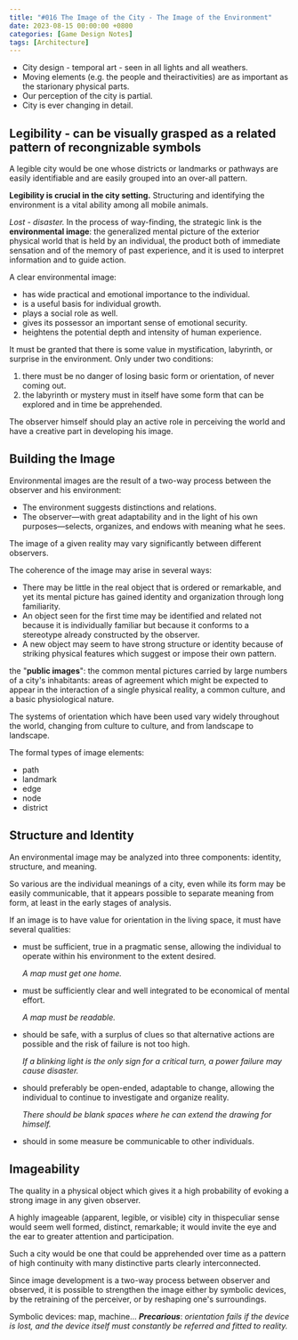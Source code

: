 ```yaml
---
title: "#016 The Image of the City - The Image of the Environment"
date: 2023-08-15 00:00:00 +0800
categories: [Game Design Notes]
tags: [Architecture]
---
```


- City design - temporal art - seen in all lights and all weathers.
- Moving elements (e.g. the people and theiractivities) are as important as the starionary physical parts.
- Our perception of the city is partial.
- City is ever changing in detail.

## Legibility - can be visually grasped as a related pattern of recongnizable symbols
A legible city would be one whose districts or landmarks or pathways are easily identifiable and are easily grouped into an over-all pattern. 

**Legibility is crucial in the city setting.**
Structuring and identifying the environment is a vital ability among all mobile animals.

*Lost - disaster.*
In the process of way-finding, the strategic link is the **environmental image**: the generalized mental picture of the exterior physical world that is held by an individual, the product both of immediate sensation and of the memory of past experience, and it is used to interpret information and to guide action.

A clear environmental image:
- has wide practical and emotional importance to the individual.
- is a useful basis for individual growth. 
- plays a social role as well.
- gives its possessor an important sense of emotional security.
- heightens the potential depth and intensity of human experience.

It must be granted that there is some value in mystification, labyrinth, or surprise in the environment.
Only under two conditions:
1. there must be no danger of losing basic form or orientation, of never coming out.
2. the labyrinth or mystery must in itself have some form that can be explored and in time be apprehended.

The observer himself should play an active role in perceiving the world and have a creative part in developing his image. 

## Building the Image
Environmental images are the result of a two-way process between the observer and his environment:
- The environment suggests distinctions and relations.
- The observer—with great adaptability and in the light of his own purposes—selects, organizes, and endows with meaning what he sees.

The image of a given reality may vary significantly between different observers. 

The coherence of the image may arise in several ways:
- There may be little in the real object that is ordered or remarkable, and yet its mental picture has gained identity and organization through long familiarity.
- An object seen for the first time may be identified and related not because it is individually familiar but because it conforms to a stereotype already constructed by the observer.
- A new object may seem to have strong structure or identity because of striking physical features which suggest or impose their own pattern.

the "**public images**": the common mental pictures carried by large numbers of a city's inhabitants: areas of agreement which might be expected to appear in the interaction of a single physical reality, a common culture, and a basic physiological nature.

The systems of orientation which have been used vary widely throughout the world, changing from culture to culture, and from landscape to landscape.

The formal types of image elements:
- path
- landmark
- edge
- node
- district

## Structure and Identity
An environmental image may be analyzed into three components: identity, structure, and meaning.

So various are the individual meanings of a city, even while its form may be easily communicable, that it appears possible to separate meaning from form, at least in the early stages of analysis.

If an image is to have value for orientation in the living space, it must have several qualities:
-   must be sufficient, true in a pragmatic sense, allowing the individual to operate within his environment to the extent desired.

    *A map must get one home.*

-   must be sufficiently clear and well integrated to be economical of mental effort.

    *A map must be readable.*

-   should be safe, with a surplus of clues so that alternative actions are possible and the risk of failure is not too high.

    *If a blinking light is the only sign for a critical turn, a power failure may cause disaster.*

-   should preferably be open-ended, adaptable to change, allowing the individual to continue to investigate and organize reality.

    *There should be blank spaces where he can extend the drawing for himself.*
    
-   should in some measure be communicable to other individuals.

## Imageability
The quality in a physical object which gives it a high probability of evoking a strong image in any given observer.

A highly imageable (apparent, legible, or visible) city in thispeculiar sense would seem well formed, distinct, remarkable; it would invite the eye and the ear to greater attention and participation.

Such a city would be one that could be apprehended over time as a pattern of high continuity with many distinctive parts clearly interconnected.

Since image development is a two-way process between observer and observed, it is possible to strengthen the image either by symbolic devices, by the retraining of the perceiver, or by reshaping one's surroundings.

Symbolic devices: map, machine...
***Precarious***: *orientation fails if the device is lost, and the device itself must constantly be referred and fitted to reality.* 
